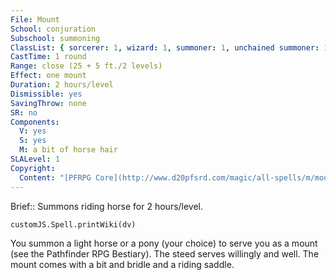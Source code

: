 ```yaml
---
File: Mount
School: conjuration
Subschool: summoning
ClassList: { sorcerer: 1, wizard: 1, summoner: 1, unchained summoner: 1, witch: 1, magus: 1, bloodrager: 1, occultist: 1 }
CastTime: 1 round
Range: close (25 + 5 ft./2 levels)
Effect: one mount
Duration: 2 hours/level
Dismissible: yes
SavingThrow: none
SR: no
Components:
  V: yes
  S: yes
  M: a bit of horse hair
SLALevel: 1
Copyright:
  Content: "[PFRPG Core](http://www.d20pfsrd.com/magic/all-spells/m/mount)"
---
```

Brief:: Summons riding horse for 2 hours/level.

```dataviewjs
customJS.Spell.printWiki(dv)
```

You summon a light horse or a pony (your choice) to serve you as a mount (see the Pathfinder RPG Bestiary). The steed serves willingly and well. The mount comes with a bit and bridle and a riding saddle.
